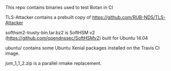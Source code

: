 
This repo contains binaries used to test Botan in CI

TLS-Attacker contains a prebuilt copy of https://github.com/RUB-NDS/TLS-Attacker

softhsm2-trusty-bin.tar.bz2 is SoftHSM v2 (https://github.com/opendnssec/SoftHSMv2)
built for Ubuntu 14.04

ubuntu/ contains some Ubuntu Xenial packages installed on the Travis CI image.

jom_1_1_2.zip is a parallel nmake replacement.
